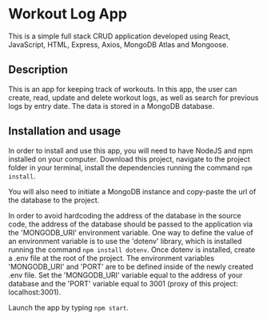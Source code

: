 # Workout Log App

This is a simple full stack CRUD application developed using React, JavaScript, HTML, Express, Axios, MongoDB Atlas and Mongoose.

## Description
This is an app for keeping track of workouts. In this app, the user can create, read, update and delete workout logs, as well as search for previous logs by entry date. The data is stored in a MongoDB database.

## Installation and usage
In order to install and use this app, you will need to have NodeJS and npm installed on your computer. Download this project, navigate to the project folder in your terminal, install the dependencies running the command ```npm install```. 

You will also need to initiate a MongoDB instance and copy-paste the url of the database to the project.

In order to avoid hardcoding the address of the database in the source code, the address of the database should be passed to the application via the 'MONGODB_URI' environment variable. One way to define the value of an environment variable is to use the 'dotenv' library, which is installed running the command ```npm install dotenv```. Once dotenv is installed, create a .env file at the root of the project. The environment variables 'MONGODB_URI' and 'PORT' are to be defined inside of the newly created .env file. Set the 'MONGODB_URI' variable equal to the address of your database and the 'PORT' variable equal to 3001 (proxy of this project: localhost:3001).

Launch the app by typing ```npm start```.



